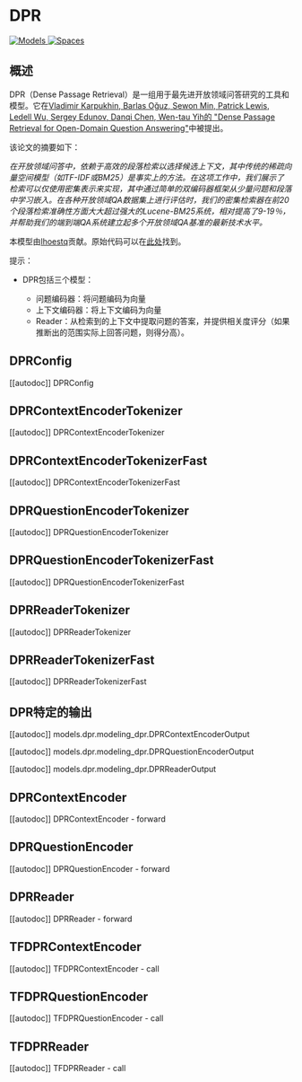 <!--版权所有2020年HuggingFace团队保留。

根据Apache许可证2.0版（“许可证”）的规定，除非符合许可证的规定，否则您不得使用此文件。您可以在以下网址获取许可证的副本：

http://www.apache.org/licenses/LICENSE-2.0

除非依法要求或书面同意，否则根据许可证分发的软件是基于“按原样”（“AS IS"）的基础分发的，不附带任何明示或暗示的保证或条件。请参阅许可证中的详细规定以了解特定的语言权限和限制。

⚠️请注意，此文件采用Markdown格式，并包含我们文档生成器的特定语法（类似MDX），可能无法在您的Markdown查看器中正确渲染。-->

# DPR

<div class="flex flex-wrap space-x-1">
<a href="https://huggingface.co/models?filter=dpr">
<img alt="Models" src="https://img.shields.io/badge/All_model_pages-dpr-blueviolet">
</a>
<a href="https://huggingface.co/spaces/docs-demos/dpr-question_encoder-bert-base-multilingual">
<img alt="Spaces" src="https://img.shields.io/badge/%F0%9F%A4%97%20Hugging%20Face-Spaces-blue">
</a>
</div>

## 概述

DPR（Dense Passage Retrieval）是一组用于最先进开放领域问答研究的工具和模型。它在[Vladimir Karpukhin, Barlas Oğuz, Sewon Min, Patrick Lewis, Ledell Wu, Sergey Edunov, Danqi Chen, Wen-tau Yih的 "Dense Passage Retrieval for Open-Domain Question Answering"](https://arxiv.org/abs/2004.04906)中被提出。

该论文的摘要如下：

*在开放领域问答中，依赖于高效的段落检索以选择候选上下文，其中传统的稀疏向量空间模型（如TF-IDF或BM25）是事实上的方法。在这项工作中，我们展示了检索可以仅使用密集表示来实现，其中通过简单的双编码器框架从少量问题和段落中学习嵌入。在各种开放领域QA数据集上进行评估时，我们的密集检索器在前20个段落检索准确性方面大大超过强大的Lucene-BM25系统，相对提高了9-19％，并帮助我们的端到端QA系统建立起多个开放领域QA基准的最新技术水平。*

本模型由[lhoestq](https://huggingface.co/lhoestq)贡献。原始代码可以在[此处](https://github.com/facebookresearch/DPR)找到。

提示：
- DPR包括三个模型：

     * 问题编码器：将问题编码为向量
     * 上下文编码器：将上下文编码为向量
     * Reader：从检索到的上下文中提取问题的答案，并提供相关度评分（如果推断出的范围实际上回答问题，则得分高）。

## DPRConfig

[[autodoc]] DPRConfig

## DPRContextEncoderTokenizer

[[autodoc]] DPRContextEncoderTokenizer

## DPRContextEncoderTokenizerFast

[[autodoc]] DPRContextEncoderTokenizerFast

## DPRQuestionEncoderTokenizer

[[autodoc]] DPRQuestionEncoderTokenizer

## DPRQuestionEncoderTokenizerFast

[[autodoc]] DPRQuestionEncoderTokenizerFast

## DPRReaderTokenizer

[[autodoc]] DPRReaderTokenizer

## DPRReaderTokenizerFast

[[autodoc]] DPRReaderTokenizerFast

## DPR特定的输出

[[autodoc]] models.dpr.modeling_dpr.DPRContextEncoderOutput

[[autodoc]] models.dpr.modeling_dpr.DPRQuestionEncoderOutput

[[autodoc]] models.dpr.modeling_dpr.DPRReaderOutput

## DPRContextEncoder

[[autodoc]] DPRContextEncoder
    - forward

## DPRQuestionEncoder

[[autodoc]] DPRQuestionEncoder
    - forward

## DPRReader

[[autodoc]] DPRReader
    - forward

## TFDPRContextEncoder

[[autodoc]] TFDPRContextEncoder
    - call

## TFDPRQuestionEncoder

[[autodoc]] TFDPRQuestionEncoder
    - call

## TFDPRReader

[[autodoc]] TFDPRReader
    - call